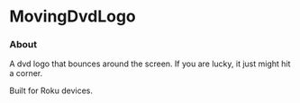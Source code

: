 # MovingDvdLogo

### About
A dvd logo that bounces around the screen. If you are lucky, it just might hit a corner.

Built for Roku devices.

 
